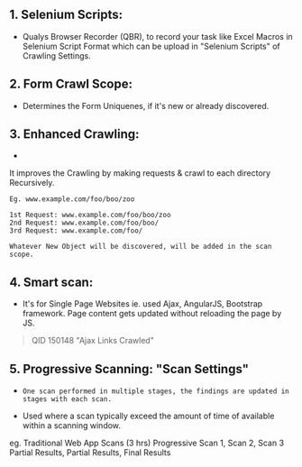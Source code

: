 ## 1. Selenium Scripts: 
- Qualys Browser Recorder (QBR), to record your task like Excel Macros in Selenium Script Format which can be upload in "Selenium Scripts" of Crawling Settings.


## 2. Form Crawl Scope: 
- Determines the Form Uniquenes, if it's new or already discovered.

## 3. Enhanced Crawling:
-
 It improves the Crawling by making requests & crawl to each directory Recursively.
```
Eg. www.example.com/foo/boo/zoo

1st Request: www.example.com/foo/boo/zoo
2nd Request: www.example.com/foo/boo/
3rd Request: www.example.com/foo/

Whatever New Object will be discovered, will be added in the scan scope.
```

## 4. Smart scan:
- It's for Single Page Websites ie. used Ajax, AngularJS, Bootstrap framework. Page content gets updated without reloading the page by JS.

> QID 150148 "Ajax Links Crawled"


## 5. Progressive Scanning: "Scan Settings"
- `One scan performed in multiple stages, the findings are updated in stages with each scan.`

- Used where a scan typically exceed the amount of time of available within a scanning window.

eg.
Traditional Web App Scans (3 hrs)
Progressive Scan 1, Scan 2, Scan 3
Partial Results, Partial Results, Final Results
